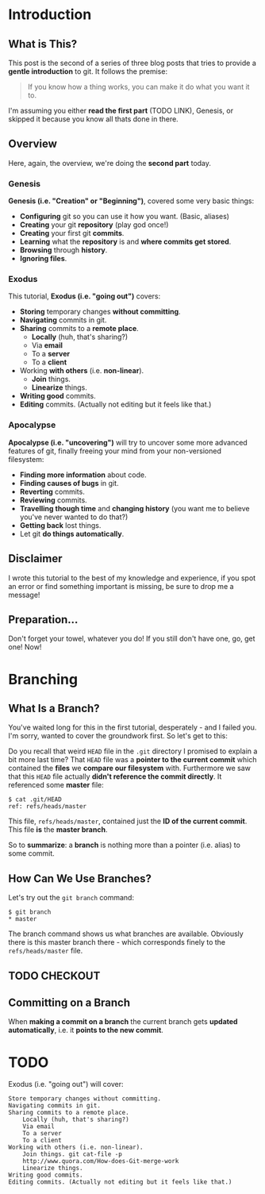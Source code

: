 # Introduction

## What is This?

This post is the second of a series of three blog posts that tries to provide a **gentle introduction** to git. It follows the premise:

> If you know how a thing works, you can make it do what you want it to.

I'm assuming you either **read the first part** (TODO LINK), Genesis, or skipped it because you know all thats done in there.

## Overview

Here, again, the overview, we're doing the **second part** today.

### Genesis

**Genesis (i.e. "Creation" or "Beginning")**, covered some very basic things:

 * **Configuring** git so you can use it how you want. (Basic, aliases)
 * **Creating** your git **repository** (play god once!)
 * **Creating** your first git **commits**.
 * **Learning** what the **repository** is and **where commits get stored**.
 * **Browsing** through **history**.
 * **Ignoring files**.

### Exodus

This tutorial, **Exodus (i.e. "going out")** covers:

 * **Storing** temporary changes **without committing**.
 * **Navigating** commits in git.
 * **Sharing** commits to a **remote place**.
   * **Locally** (huh, that's sharing?)
   * Via **email**
   * To a **server**
   * To a **client**
 * Working **with others** (i.e. **non-linear**).
   * **Join** things.
   * **Linearize** things.
 * **Writing good** commits.
 * **Editing** commits. (Actually not editing but it feels like that.)

### Apocalypse

**Apocalypse (i.e. "uncovering")** will try to uncover some more advanced features of git, finally freeing your mind from your non-versioned filesystem:

 * **Finding more information** about code.
 * **Finding causes of bugs** in git.
 * **Reverting** commits.
 * **Reviewing** commits.
 * **Travelling though time** and **changing history** (you want me to believe you've never wanted to do that?)
 * **Getting back** lost things.
 * Let git **do things automatically**.

## Disclaimer

I wrote this tutorial to the best of my knowledge and experience, if you spot an error or find something important is missing, be sure to drop me a message!

## Preparation...

Don't forget your towel, whatever you do! If you still don't have one, go, get one! Now!

# Branching

## What Is a Branch?

You've waited long for this in the first tutorial, desperately - and I failed you. I'm sorry, wanted to cover the groundwork first. So let's get to this:

Do you recall that weird `HEAD` file in the `.git` directory I promised to explain a bit more last time? That `HEAD` file was a **pointer to the current commit** which contained the **files** we **compare our filesystem** with. Furthermore we saw that this `HEAD` file actually **didn't reference the commit directly**. It referenced some **master** file:

```
$ cat .git/HEAD 
ref: refs/heads/master
```

This file, `refs/heads/master`, contained just the **ID of the current commit**. This file **is** the **master branch**.

So to **summarize**: a **branch** is nothing more than a pointer (i.e. alias) to some commit.

## How Can We Use Branches?

Let's try out the `git branch` command:

```
$ git branch
* master
```

The branch command shows us what branches are available. Obviously there is this master branch there - which corresponds finely to the `refs/heads/master` file.

## TODO CHECKOUT

## Committing on a Branch

When **making a commit on a branch** the current branch gets **updated automatically**, i.e. it **points to the new commit**.

# TODO

Exodus (i.e. "going out") will cover:

    Store temporary changes without committing.
    Navigating commits in git.
    Sharing commits to a remote place.
        Locally (huh, that's sharing?)
        Via email
        To a server
        To a client
    Working with others (i.e. non-linear).
        Join things. git cat-file -p
        http://www.quora.com/How-does-Git-merge-work
        Linearize things.
    Writing good commits.
    Editing commits. (Actually not editing but it feels like that.)

